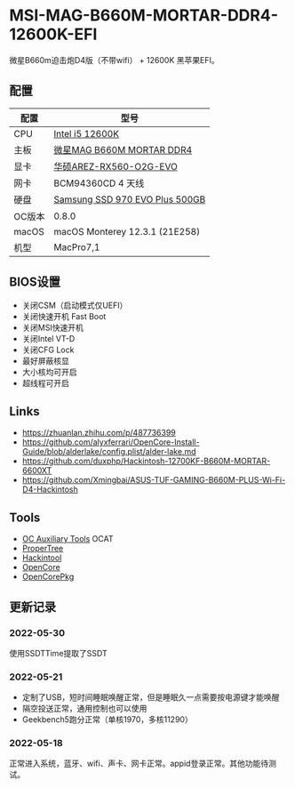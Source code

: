 # MSI-MAG-B660M-MORTAR-DDR4-12600K-EFI
微星B660m迫击炮D4版（不带wifi） + 12600K 黑苹果EFI。

## 配置

| 配置 | 型号 |
| --- | --- |
| CPU | [Intel i5 12600K](https://ark.intel.com/content/www/cn/zh/ark/products/134589/intel-core-i512600k-processor-20m-cache-up-to-4-90-ghz.html) |
| 主板 | [微星MAG B660M MORTAR DDR4](https://cn.msi.com/Motherboard/MAG-B660M-MORTAR-DDR4) |
| 显卡 | [华硕AREZ-RX560-O2G-EVO](https://www.asus.com/motherboards-components/graphics-cards/arez/arez-rx560-o2g-evo/) |
| 网卡 | BCM94360CD 4 天线 |
| 硬盘 | [Samsung SSD 970 EVO Plus 500GB](https://www.samsungeshop.com.cn/product/MZ-V7S/MZ-V7S250BW) |
| OC版本 | 0.8.0 |
| macOS | macOS Monterey 12.3.1 (21E258) |
| 机型 | MacPro7,1 |


## BIOS设置

- 关闭CSM（启动模式仅UEFI）
- 关闭快速开机 Fast Boot
- 关闭MSI快速开机
- 关闭Intel VT-D
- 关闭CFG Lock
- 最好屏蔽核显
- 大小核均可开启
- 超线程可开启

## Links

- https://zhuanlan.zhihu.com/p/487736399
- https://github.com/alyxferrari/OpenCore-Install-Guide/blob/alderlake/config.plist/alder-lake.md
- https://github.com/duxphp/Hackintosh-12700KF-B660M-MORTAR-6600XT
- https://github.com/Xmingbai/ASUS-TUF-GAMING-B660M-PLUS-Wi-Fi-D4-Hackintosh

## Tools

- [OC Auxiliary Tools](https://github.com/ic005k/QtOpenCoreConfig) OCAT
- [ProperTree](https://github.com/corpnewt/ProperTree)
- [Hackintool](https://github.com/headkaze/Hackintool)
- [OpenCore](https://dortania.github.io/OpenCore-Install-Guide/prerequisites.html)
- [OpenCorePkg](https://github.com/acidanthera/OpenCorePkg)

## 更新记录

### 2022-05-30
使用SSDTTime提取了SSDT

### 2022-05-21

- 定制了USB，短时间睡眠唤醒正常，但是睡眠久一点需要按电源键才能唤醒
- 隔空投送正常，通用控制也可以使用
- Geekbench5跑分正常（单核1970，多核11290）

### 2022-05-18
正常进入系统，蓝牙、wifi、声卡、网卡正常。appid登录正常。其他功能待测试。
